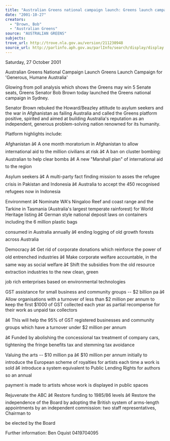 ```yaml
---
title: "Australian Greens national campaign launch: Greens launch campaign for 'generous, humane Australia'"
date: "2001-10-27"
creators:
  - "Brown, Bob"
  - "Australian Greens"
source: "AUSTRALIAN GREENS"
subjects:
trove_url: http://trove.nla.gov.au/version/211230948
source_url: http://parlinfo.aph.gov.au/parlInfo/search/display/display.w3p;query=Id%3A%22media/pressrel/RO956%22
---
```


 Saturday, 27 October 2001

 Australian Greens National Campaign Launch Greens Launch Campaign for 'Generous, Humane Australia'

 Glowing from poll analysis which shows the Greens may win 5 Senate seats, Greens Senator Bob Brown today launched the Greens national campaign in Sydney.

 Senator Brown rebuked the Howard/Beazley attitude to asylum seekers and the war in Afghanistan as failing Australia and called the Greens platform positive, spirited and aimed at building Australia's reputation as an independent, generous problem-solving nation renowned for its humanity.

 Platform highlights include:

 Afghanistan â¢ A one month moratorium in Afghanistan to allow international aid to the million civilians at risk â¢ A ban on cluster bombing: Australian to help clear bombs â¢ A new "Marshall plan" of international aid to the region

 Asylum seekers â¢ A multi-party fact finding mission to asses the refugee crisis in Pakistan and Indonesia â¢ Australia to accept the 450 recognised refugees now in Indonesia

 Environment â¢ Nominate WA's Ningaloo Reef and coast range and the Tarkine in Tasmania (Australia's largest temperate rainforest) for World Heritage listing â¢ German style national deposit laws on containers including the 6 million plastic bags

 consumed in Australia annually â¢ ending logging of old growth forests across Australia

 Democracy â¢ Get rid of corporate donations which reinforce the power of old entrenched industries â¢ Make corporate welfare accountable, in the same way as social welfare â¢ Shift the subsidies from the old resource extraction industries to the new clean, green

 job rich enterprises based on environmental technologies

 GST assistance for small business and community groups -- $2 billion pa â¢ Allow organisations with a turnover of less than $2 million per annum to keep the first $1000 of GST collected each year as partial recompense for their work as unpaid tax collectors

 â¢ This will help the 95% of GST registered businesses and community groups which have a turnover under $2 million per annum

 â¢ Funded by abolishing the concessional tax treatment of company cars, tightening the fringe benefits tax and stemming tax avoidance

 Valuing the arts -- $10 million pa â¢ $10 million per annum initially to introduce the European scheme of royalties for artists each time a work is sold â¢ introduce a system equivalent to Public Lending Rights for authors so an annual

 payment is made to artists whose work is displayed in public spaces

 Rejuvenate the ABC â¢ Restore funding to 1985/86 levels â¢ Restore the independence of the Board by adopting the British system of arms-length appointments by an independent commission:  two staff representatives, Chairman to

 be elected by the Board

 Further information: Ben Oquist 0419704095

